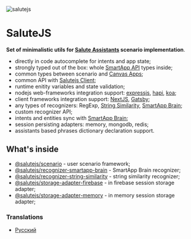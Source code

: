 ![salutejs](https://user-images.githubusercontent.com/982072/112627725-0606e400-8e43-11eb-86ef-a9e2fdcfc465.png)

# SaluteJS

__Set of minimalistic utils for [Salute Assistants](https://bit.ly/3vNuhXY) scenario implementation__.

- directly in code autocomplete for intents and app state;
- strongly typed out of the box: whole [SmartApp API](https://developers.sber.ru/docs/ru/va/api/overview) types inside;
- common types between scenario and [Canvas Apps](https://developers.sber.ru/docs/ru/va/canvas/title-page);
- common API with [Salutejs Client](https://github.com/salute-developers/salutejs-client);
- runtime enitity variables and state validation;
- nodejs web-frameworks integration support: [expressjs](https://github.com/expressjs), [hapi](https://github.com/hapijs/hapi), [koa](https://github.com/koajs/koa);
- client frameworks integration support: [NextJS](https://github.com/vercel/next.js), [Gatsby](https://github.com/gatsbyjs);
- any types of recognizers: RegExp, [String Similarity](https://en.wikipedia.org/wiki/S%C3%B8rensen%E2%80%93Dice_coefficient), [SmartApp Brain](https://developer.sberdevices.ru/docs/ru/developer_tools/ide/platform_ux/nlu_core_caila/nlu_core_caila);
- custom recognizer API;
- intents and entities sync with [SmartApp Brain](https://developers.sber.ru/docs/ru/va/code/nlp/overview);
- session persisting adapters: memory, mongodb, redis;
- assistants based phrases dictionary declaration support.

## What's inside

- [@salutejs/scenario](https://github.com/salute-developers/salutejs/tree/master/packages/scenario) - user scenario framework;
- [@salutejs/recognizer-smartapp-brain](https://github.com/salute-developers/salutejs/tree/master/packages/recognizer-smartapp-brain) - SmartApp Brain recognizer;
- [@salutejs/recognizer-string-similarity](https://github.com/salute-developers/salutejs/tree/master/packages/recognizer-string-similarity) - string similarity recognizer;
- [@salutejs/storage-adapter-firebase](https://github.com/salute-developers/salutejs/tree/master/packages/storage-adapter-firebase) - in firebase session storage adapter;
- [@salutejs/storage-adapter-memory](https://github.com/salute-developers/salutejs/tree/master/packages/storage-adapter-memory) - in memory session storage adapter;

### Translations

- [Русский](https://github.com/salute-developers/salutejs/blob/master/README.ru.md)
